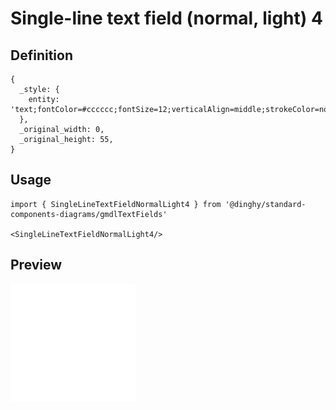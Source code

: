 # Single-line text field (normal, light) 4

## Definition

```
{
  _style: { 
    entity: 'text;fontColor=#cccccc;fontSize=12;verticalAlign=middle;strokeColor=none;fillColor=none;whiteSpace=wrap;html=1;',
  },
  _original_width: 0,
  _original_height: 55,
}
```

## Usage

```
import { SingleLineTextFieldNormalLight4 } from '@dinghy/standard-components-diagrams/gmdlTextFields'

<SingleLineTextFieldNormalLight4/>
```

## Preview

<img src="./single-line-text-field-normal-light-4.png" width="200"/>
